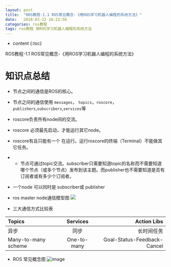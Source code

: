 ```yaml
---
layout: post
title:  "ROS教程-1.1 ROS常见概念-《用ROS学习机器人编程的系统方法》"
date:   2018-03-22 16:22:56
categories: ros教程
tags: ros教程 用ROS学习机器人编程的系统方法
---
```


* content
{:toc}

ROS教程-1.1 ROS常见概念-《用ROS学习机器人编程的系统方法》
<!--more-->

# 知识点总结

- 节点之间的通信是ROS的核心。
- 节点之间的通信使用 `messages`， `topics`，`roscore`， `publishers`,`subscribers`,`services`等

- roscore负责所有node间的交流。
- roscore 必须最先启动，才能运行其它node。
- roscore有且只能有一个 在运行。运行roscore的终端（Terminal）不能做其它任务。
- - 节点可通过topic交流。subscriber只需要知道topic的名称而不需要知道哪个节点（或多个节点）发布到该主题。而publisher也不需要知道是否有订阅者或有多少个订阅者。
- 一个node 可以同时是 subscriber或 publisher

- ros master node通信模型图
![](http://p5ocy6pck.bkt.clouddn.com/ros_communicate_model.jpg)
- 三大通信方式比较表

| Topics | Services | Action Libs |
| :--- | :----: | ----: |
| 异步 | 同步 | 长时间任务 |
| Many-to-many scheme   | One-to-many      | Goal-Status-Feedback-Cancel     |

- ROS 常见概念图
![image](http://p5ocy6pck.bkt.clouddn.com/ROS_package_nodes.png)
